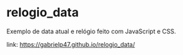 # relogio_data
Exemplo de data atual e relógio feito com JavaScript e CSS.

link:
https://gabrielp47.github.io/relogio_data/